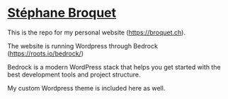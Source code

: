 # [Stéphane Broquet](https://broquet.ch)

This is the repo for my personal website (https://broquet.ch).

The website is running Wordpress through Bedrock (https://roots.io/bedrock/)

Bedrock is a modern WordPress stack that helps you get started with the best development tools and project structure.

My custom Wordpress theme is included here as well.

